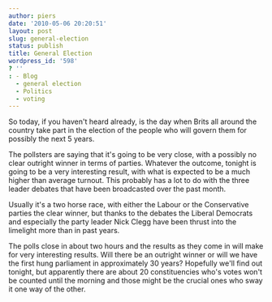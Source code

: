 ```yaml
---
author: piers
date: '2010-05-06 20:20:51'
layout: post
slug: general-election
status: publish
title: General Election
wordpress_id: '598'
? ''
: - Blog
  - general election
  - Politics
  - voting
---
```


So today, if you haven't heard already, is the day when Brits all around the
country take part in the election of the people who will govern them for
possibly the next 5 years.

The pollsters are saying that it's going to be very close, with a possibly no
clear outright winner in terms of parties. Whatever the outcome, tonight is
going to be a very interesting result, with what is expected to be a much
higher than average turnout. This probably has a lot to do with the three
leader debates that have been broadcasted over the past month.

Usually it's a two horse race, with either the Labour or the Conservative
parties the clear winner, but thanks to the debates the Liberal Democrats and
especially the party leader Nick Clegg have been thrust into the limelight
more than in past years.

The polls close in about two hours and the results as they come in will make
for very interesting results. Will there be an outright winner or will we have
the first hung parliament in approximately 30 years? Hopefully we'll find out
tonight, but apparently there are about 20 constituencies who's votes won't be
counted until the morning and those might be the crucial ones who sway it one
way of the other.

